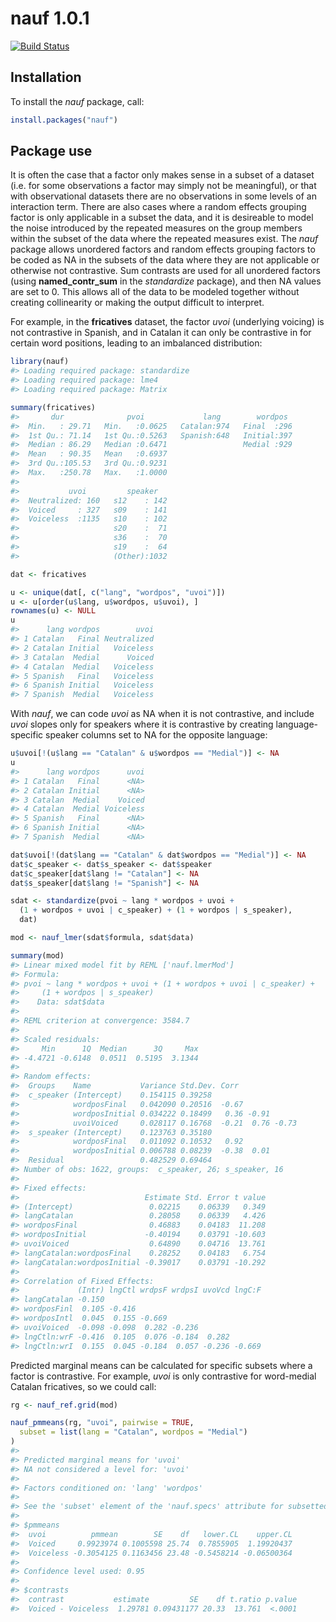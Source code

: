 
<!-- README.md is generated from README.Rmd. Please edit that file -->
nauf 1.0.1
==========

[![Build Status](https://travis-ci.org/CDEager/nauf.svg?branch=master)](https://travis-ci.org/CDEager/nauf)

Installation
------------

To install the *nauf* package, call:

``` r
install.packages("nauf")
```

Package use
-----------

It is often the case that a factor only makes sense in a subset of a dataset (i.e. for some observations a factor may simply not be meaningful), or that with observational datasets there are no observations in some levels of an interaction term. There are also cases where a random effects grouping factor is only applicable in a subset the data, and it is desireable to model the noise introduced by the repeated measures on the group members within the subset of the data where the repeated measures exist. The *nauf* package allows unordered factors and random effects grouping factors to be coded as NA in the subsets of the data where they are not applicable or otherwise not contrastive. Sum contrasts are used for all unordered factors (using **named\_contr\_sum** in the *standardize* package), and then NA values are set to 0. This allows all of the data to be modeled together without creating collinearity or making the output difficult to interpret.

For example, in the **fricatives** dataset, the factor *uvoi* (underlying voicing) is not contrastive in Spanish, and in Catalan it can only be contrastive in for certain word positions, leading to an imbalanced distribution:

``` r
library(nauf)
#> Loading required package: standardize
#> Loading required package: lme4
#> Loading required package: Matrix

summary(fricatives)
#>       dur              pvoi             lang        wordpos   
#>  Min.   : 29.71   Min.   :0.0625   Catalan:974   Final  :296  
#>  1st Qu.: 71.14   1st Qu.:0.5263   Spanish:648   Initial:397  
#>  Median : 86.29   Median :0.6471                 Medial :929  
#>  Mean   : 90.35   Mean   :0.6937                              
#>  3rd Qu.:105.53   3rd Qu.:0.9231                              
#>  Max.   :250.78   Max.   :1.0000                              
#>                                                               
#>           uvoi         speaker    
#>  Neutralized: 160   s12    : 142  
#>  Voiced     : 327   s09    : 141  
#>  Voiceless  :1135   s10    : 102  
#>                     s20    :  71  
#>                     s36    :  70  
#>                     s19    :  64  
#>                     (Other):1032

dat <- fricatives

u <- unique(dat[, c("lang", "wordpos", "uvoi")])
u <- u[order(u$lang, u$wordpos, u$uvoi), ]
rownames(u) <- NULL
u
#>      lang wordpos        uvoi
#> 1 Catalan   Final Neutralized
#> 2 Catalan Initial   Voiceless
#> 3 Catalan  Medial      Voiced
#> 4 Catalan  Medial   Voiceless
#> 5 Spanish   Final   Voiceless
#> 6 Spanish Initial   Voiceless
#> 7 Spanish  Medial   Voiceless
```

With *nauf*, we can code *uvoi* as NA when it is not contrastive, and include *uvoi* slopes only for speakers where it is contrastive by creating language-specific speaker columns set to NA for the opposite language:

``` r
u$uvoi[!(u$lang == "Catalan" & u$wordpos == "Medial")] <- NA
u
#>      lang wordpos      uvoi
#> 1 Catalan   Final      <NA>
#> 2 Catalan Initial      <NA>
#> 3 Catalan  Medial    Voiced
#> 4 Catalan  Medial Voiceless
#> 5 Spanish   Final      <NA>
#> 6 Spanish Initial      <NA>
#> 7 Spanish  Medial      <NA>

dat$uvoi[!(dat$lang == "Catalan" & dat$wordpos == "Medial")] <- NA
dat$c_speaker <- dat$s_speaker <- dat$speaker
dat$c_speaker[dat$lang != "Catalan"] <- NA
dat$s_speaker[dat$lang != "Spanish"] <- NA

sdat <- standardize(pvoi ~ lang * wordpos + uvoi +
  (1 + wordpos + uvoi | c_speaker) + (1 + wordpos | s_speaker),
  dat)

mod <- nauf_lmer(sdat$formula, sdat$data)

summary(mod)
#> Linear mixed model fit by REML ['nauf.lmerMod']
#> Formula: 
#> pvoi ~ lang * wordpos + uvoi + (1 + wordpos + uvoi | c_speaker) +  
#>     (1 + wordpos | s_speaker)
#>    Data: sdat$data
#> 
#> REML criterion at convergence: 3584.7
#> 
#> Scaled residuals: 
#>     Min      1Q  Median      3Q     Max 
#> -4.4721 -0.6148  0.0511  0.5195  3.1344 
#> 
#> Random effects:
#>  Groups    Name           Variance Std.Dev. Corr             
#>  c_speaker (Intercept)    0.154115 0.39258                   
#>            wordposFinal   0.042090 0.20516  -0.67            
#>            wordposInitial 0.034222 0.18499   0.36 -0.91      
#>            uvoiVoiced     0.028117 0.16768  -0.21  0.76 -0.73
#>  s_speaker (Intercept)    0.123763 0.35180                   
#>            wordposFinal   0.011092 0.10532   0.92            
#>            wordposInitial 0.006788 0.08239  -0.38  0.01      
#>  Residual                 0.482529 0.69464                   
#> Number of obs: 1622, groups:  c_speaker, 26; s_speaker, 16
#> 
#> Fixed effects:
#>                            Estimate Std. Error t value
#> (Intercept)                 0.02215    0.06339   0.349
#> langCatalan                 0.28058    0.06339   4.426
#> wordposFinal                0.46883    0.04183  11.208
#> wordposInitial             -0.40194    0.03791 -10.603
#> uvoiVoiced                  0.64890    0.04716  13.761
#> langCatalan:wordposFinal    0.28252    0.04183   6.754
#> langCatalan:wordposInitial -0.39017    0.03791 -10.292
#> 
#> Correlation of Fixed Effects:
#>             (Intr) lngCtl wrdpsF wrdpsI uvoVcd lngC:F
#> langCatalan -0.150                                   
#> wordposFinl  0.105 -0.416                            
#> wordposIntl  0.045  0.155 -0.669                     
#> uvoiVoiced  -0.098 -0.098  0.282 -0.236              
#> lngCtln:wrF -0.416  0.105  0.076 -0.184  0.282       
#> lngCtln:wrI  0.155  0.045 -0.184  0.057 -0.236 -0.669
```

Predicted marginal means can be calculated for specific subsets where a factor is contrastive. For example, *uvoi* is only contrastive for word-medial Catalan fricatives, so we could call:

``` r
rg <- nauf_ref.grid(mod)

nauf_pmmeans(rg, "uvoi", pairwise = TRUE,
  subset = list(lang = "Catalan", wordpos = "Medial")
)
#> 
#> Predicted marginal means for 'uvoi'
#> NA not considered a level for: 'uvoi'
#> 
#> Factors conditioned on: 'lang' 'wordpos' 
#> 
#> See the 'subset' element of the 'nauf.specs' attribute for subsetted groups.
#> 
#> $pmmeans
#>  uvoi          pmmean        SE    df   lower.CL    upper.CL
#>  Voiced     0.9923974 0.1005598 25.74  0.7855905  1.19920437
#>  Voiceless -0.3054125 0.1163456 23.48 -0.5458214 -0.06500364
#> 
#> Confidence level used: 0.95 
#> 
#> $contrasts
#>  contrast           estimate         SE    df t.ratio p.value
#>  Voiced - Voiceless  1.29781 0.09431177 20.33  13.761  <.0001
```
